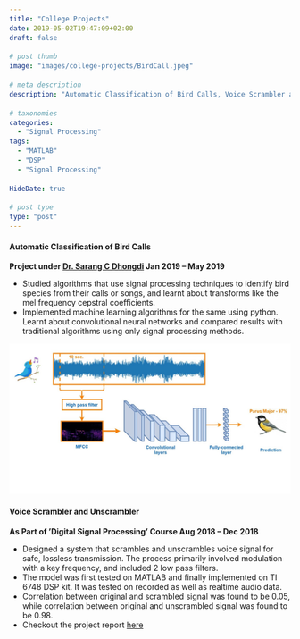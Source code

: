 ```yaml
---
title: "College Projects"
date: 2019-05-02T19:47:09+02:00
draft: false

# post thumb
image: "images/college-projects/BirdCall.jpeg"

# meta description
description: "Automatic Classification of Bird Calls, Voice Scrambler and Unscrambler"

# taxonomies
categories: 
  - "Signal Processing"
tags:
  - "MATLAB"
  - "DSP"
  - "Signal Processing"
  
HideDate: true

# post type
type: "post"
---
```


#### Automatic Classification of Bird Calls 
**Project under [Dr. Sarang C Dhongdi](https://www.bits-pilani.ac.in/goa/sarang/profile) Jan 2019 – May 2019**
- Studied algorithms that use signal processing techniques to identify bird species from their calls or songs, and learnt about transforms like the mel frequency cepstral coefficients.
- Implemented machine learning algorithms for the same using python. Learnt about convolutional neural networks and compared results with traditional algorithms using only signal processing methods.

![image](../../images/college-projects/BirdCall.jpeg)

#### Voice Scrambler and Unscrambler 
**As Part of ’Digital Signal Processing’ Course Aug 2018 – Dec 2018**
- Designed a system that scrambles and unscrambles voice signal for safe, loss­less transmission. The process primarily involved modulation with a key frequency, and included 2 low pass filters.
- The model was first tested on MATLAB and finally implemented on TI 6748 DSP kit. It was tested on recorded as well as real­time audio data.
- Correlation between original and scrambled signal was found to be 0.05, while correlation between original and unscrambled signal was found to be 0.98.
- Checkout the project report [here](https://drive.google.com/file/d/0B28lYNZMvTvwajMwZ1ZaQVEyWVk5V3R6NUFTcVBFYlZlRjJv/view?usp=sharing&resourcekey=0-YXihl6qDrb5-cPhKqOABcQ)


